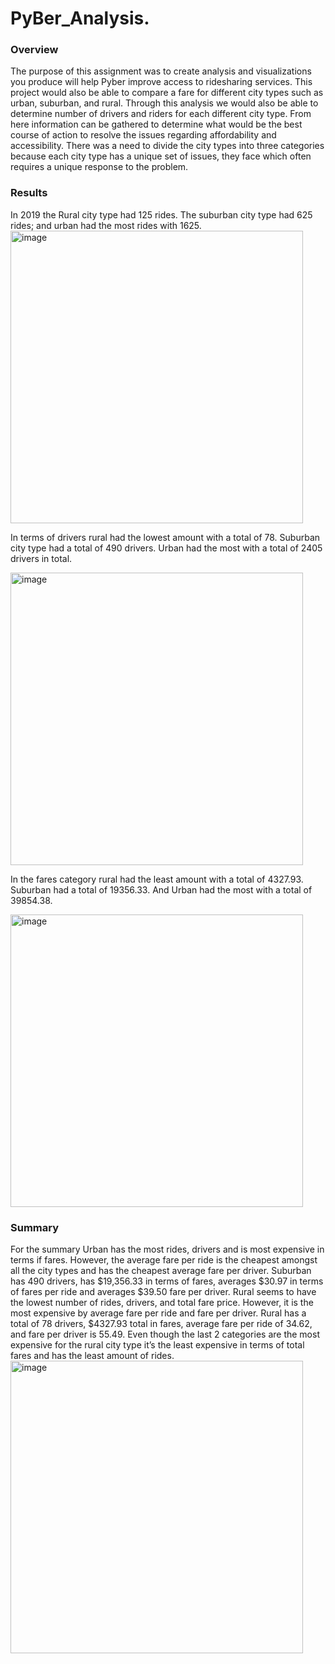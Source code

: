 # PyBer_Analysis.

### Overview 
The purpose of this assignment was to create analysis and visualizations you produce will help Pyber improve access to ridesharing services. This project would also be able to compare a fare for different city types such as urban, suburban, and rural. Through this analysis we would also be able to determine number of drivers and riders for each different city type. From here information can be gathered to determine what would be the best course of action to resolve the issues regarding affordability and accessibility. There was a need to divide the city types into three categories because each city type has a unique set of issues, they face which often requires a unique response to the problem. 

###  Results
In 2019 the Rural city type had 125 rides. The suburban city type had 625 rides; and urban had the most rides with 1625.
<img width="468" alt="image" src="https://user-images.githubusercontent.com/112785655/195728840-86d581bc-97bb-497f-b4a5-c566cbef1e39.png">
 
 In terms of drivers rural had the lowest amount with a total of 78. Suburban city type had a total of 490 drivers. Urban had the most with a total of 2405 drivers in total. 
 
 <img width="468" alt="image" src="https://user-images.githubusercontent.com/112785655/195730092-26b8662e-83a3-41da-96e8-e153f6c42843.png">

In the fares category rural had the least amount with a total of 
4327.93. Suburban had a total of 19356.33. And Urban had the most with a total of 39854.38. 

<img width="468" alt="image" src="https://user-images.githubusercontent.com/112785655/195730987-359df321-0e93-4934-8374-11eb250187a5.png">


### Summary
For the summary Urban has the most rides, drivers and is most expensive in terms if fares. However, the average fare per ride is the cheapest amongst all the city types and has the cheapest average fare per driver. Suburban has 490 drivers, has $19,356.33 in terms of fares, averages $30.97 in terms of fares per ride and averages $39.50 fare per driver. Rural seems to have the lowest number of rides, drivers, and total fare price. However, it is the most expensive by average fare per ride and fare per driver. Rural has a total of 78 drivers, $4327.93 total in fares, average fare per ride of 34.62, and fare per driver is 55.49. Even though the last 2 categories are the most expensive for the rural city type it’s the least expensive in terms of total fares and has the least amount of rides.
<img width="468" alt="image" src="https://user-images.githubusercontent.com/112785655/195733683-87fcfd7b-9cd3-4ba4-a317-7e673a569427.png">
